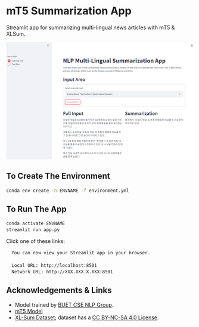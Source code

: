 # mT5 Summarization App
Streamlit app for summarizing multi-lingual news articles with mT5 &amp; XLSum.

![Screenshot of App](img/screenshot_main.PNG)

## To Create The Environment
```bash
conda env create -n ENVNAME -f environment.yml
```

## To Run The App
```bash
conda activate ENVNAME
streamlit run app.py
```
Click one of these links:
```bash
  You can now view your Streamlit app in your browser.

  Local URL: http://localhost:8501
  Network URL: http://XXX.XXX.X.XXX:8501
```

## Acknowledgements & Links
* Model trained by [BUET CSE NLP Group](https://huggingface.co/csebuetnlp/mT5_multilingual_XLSum).
* [mT5 Model](https://github.com/google-research/multilingual-t5)
* [XL-Sum Dataset](https://aclanthology.org/2021.findings-acl.413/); dataset has a [CC BY-NC-SA 4.0 License](https://creativecommons.org/licenses/by-nc-sa/4.0/).
